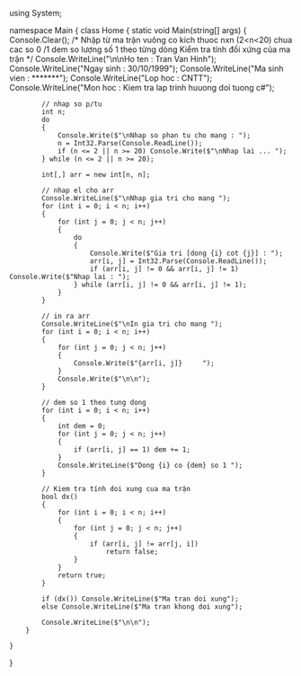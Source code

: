 ﻿using System;

namespace Main
{
    class Home
    {
        static void Main(string[] args)
        {
            Console.Clear();
            /*
            Nhập từ ma trận vuông co kích thuoc nxn (2<n<20) chua cac so 0 /1
            dem so lượng số 1 theo từng dòng
            Kiểm tra tính đối xứng của ma trận
            */
            Console.WriteLine("\n\nHo ten       :   Tran Van Hinh");
            Console.WriteLine("Ngay sinh    :   30/10/1999");
            Console.WriteLine("Ma sinh vien :   *******");
            Console.WriteLine("Lop hoc      :   CNTT");
            Console.WriteLine("Mon hoc      :   Kiem tra lap trinh huuong doi tuong c#");


            // nhap so p/tu
            int n;
            do
            {
                Console.Write($"\nNhap so phan tu cho mang : ");
                n = Int32.Parse(Console.ReadLine());
                if (n <= 2 || n >= 20) Console.Write($"\nNhap lai ... ");
            } while (n <= 2 || n >= 20);

            int[,] arr = new int[n, n];

            // nhap el cho arr
            Console.WriteLine($"\nNhap gia tri cho mang ");
            for (int i = 0; i < n; i++)
            {
                for (int j = 0; j < n; j++)
                {
                    do
                    {
                        Console.Write($"Gia tri [dong {i} cot {j}] : ");
                        arr[i, j] = Int32.Parse(Console.ReadLine());
                        if (arr[i, j] != 0 && arr[i, j] != 1) Console.Write($"Nhap lai : ");
                    } while (arr[i, j] != 0 && arr[i, j] != 1);
                }
            }

            // in ra arr
            Console.WriteLine($"\nIn gia tri cho mang ");
            for (int i = 0; i < n; i++)
            {
                for (int j = 0; j < n; j++)
                {
                    Console.Write($"{arr[i, j]}     ");
                }
                Console.Write($"\n\n");
            }

            // dem so 1 theo tung dong
            for (int i = 0; i < n; i++)
            {
                int dem = 0;
                for (int j = 0; j < n; j++)
                {
                    if (arr[i, j] == 1) dem += 1;
                }
                Console.WriteLine($"Dong {i} co {dem} so 1 ");
            }

            // Kiem tra tính doi xung cua ma trận
            bool dx()
            {
                for (int i = 0; i < n; i++)
                {
                    for (int j = 0; j < n; j++)
                    {
                        if (arr[i, j] != arr[j, i])
                            return false;
                    }
                }
                return true;
            }

            if (dx()) Console.WriteLine($"Ma tran doi xung");
            else Console.WriteLine($"Ma tran khong doi xung");

            Console.WriteLine($"\n\n");
        }

    }
}

